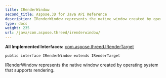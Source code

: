 ```yaml
---
title: IRenderWindow
second_title: Aspose.3D for Java API Reference
description: IRenderWindow represents the native window created by operating system that supports rendering.
type: docs
weight: 235
url: /java/com.aspose.threed/irenderwindow/
---
```


**All Implemented Interfaces:**
[com.aspose.threed.IRenderTarget](../../com.aspose.threed/irendertarget)
```
public interface IRenderWindow extends IRenderTarget
```

IRenderWindow represents the native window created by operating system that supports rendering.
